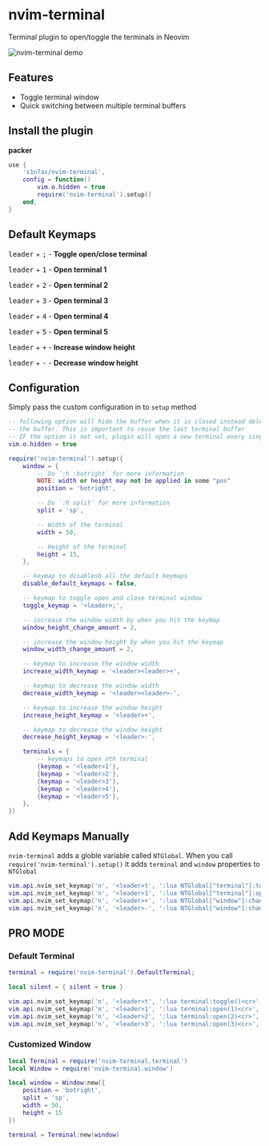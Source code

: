 # nvim-terminal

Terminal plugin to open/toggle the terminals in Neovim

![nvim-terminal demo](https://raw.githubusercontent.com/s1n7ax/nvim-terminal/main/resources/gif/demo.gif)

## Features

* Toggle terminal window
* Quick switching between multiple terminal buffers

## Install the plugin

**packer**
```lua
use {
    's1n7ax/nvim-terminal',
    config = function()
        vim.o.hidden = true
        require('nvim-terminal').setup()
    end,
}
```

## Default Keymaps

<kbd>leader</kbd> + <kbd>;</kbd> - **Toggle open/close terminal**

<kbd>leader</kbd> + <kbd>1</kbd> - **Open terminal 1**

<kbd>leader</kbd> + <kbd>2</kbd> - **Open terminal 2**

<kbd>leader</kbd> + <kbd>3</kbd> - **Open terminal 3**

<kbd>leader</kbd> + <kbd>4</kbd> - **Open terminal 4**

<kbd>leader</kbd> + <kbd>5</kbd> - **Open terminal 5**

<kbd>leader</kbd> + <kbd>+</kbd> - **Increase window height**

<kbd>leader</kbd> + <kbd>-</kbd> - **Decrease window height**

## Configuration

Simply pass the custom configuration in to `setup` method

```lua
-- following option will hide the buffer when it is closed instead deleting
-- the buffer. This is important to reuse the last terminal buffer
-- IF the option is not set, plugin will open a new terminal every single time
vim.o.hidden = true

require('nvim-terminal').setup({
    window = {
        -- Do `:h :botright` for more information
        NOTE: width or height may not be applied in some "pos"
        position = 'botright',

        -- Do `:h split` for more information
        split = 'sp',

        -- Width of the terminal
        width = 50,

        -- Height of the terminal
        height = 15,
    },

    -- keymap to disablesb all the default keymaps
    disable_default_keymaps = false,

    -- keymap to toggle open and close terminal window
    toggle_keymap = '<leader>;',

    -- increase the window width by when you hit the keymap
    window_height_change_amount = 2,

    -- increase the window height by when you hit the keymap
    window_width_change_amount = 2,

    -- keymap to increase the window width
    increase_width_keymap = '<leader><leader>+',

    -- keymap to decrease the window width
    decrease_width_keymap = '<leader><leader>-',

    -- keymap to increase the window height
    increase_height_keymap = '<leader>+',

    -- keymap to decrease the window height
    decrease_height_keymap = '<leader>-',

    terminals = {
        -- keymaps to open nth terminal
        {keymap = '<leader>1'},
        {keymap = '<leader>2'},
        {keymap = '<leader>3'},
        {keymap = '<leader>4'},
        {keymap = '<leader>5'},
    },
})
```

## Add Keymaps Manually

`nvim-terminal` adds a globle variable called `NTGlobal`. When you call
`require('nvim-terminal').setup()` it adds `terminal` and `window` properties to
`NTGlobal`

```lua
vim.api.nvim_set_keymap('n', '<leader>t', ':lua NTGlobal["terminal"]:toggle()<cr>', silent)
vim.api.nvim_set_keymap('n', '<leader>1', ':lua NTGlobal["terminal"]:open(1)<cr>', silent)
vim.api.nvim_set_keymap('n', '<leader>+', ':lua NTGlobal["window"]:change_height(2)<cr>', silent)
vim.api.nvim_set_keymap('n', '<leader>-', ':lua NTGlobal["window"]:change_height(-2)<cr>', silent)
```

## PRO MODE

### Default Terminal

```lua
terminal = require('nvim-terminal').DefaultTerminal;

local silent = { silent = true }

vim.api.nvim_set_keymap('n', '<leader>t', ':lua terminal:toggle()<cr>', silent)
vim.api.nvim_set_keymap('n', '<leader>1', ':lua terminal:open(1)<cr>', silent)
vim.api.nvim_set_keymap('n', '<leader>2', ':lua terminal:open(2)<cr>', silent)
vim.api.nvim_set_keymap('n', '<leader>3', ':lua terminal:open(3)<cr>', silent)
```

### Customized Window

```lua
local Terminal = require('nvim-terminal.terminal')
local Window = require('nvim-terminal.window')

local window = Window:new({
	position = 'botright',
	split = 'sp',
	width = 50,
	height = 15
})

terminal = Terminal:new(window)
```
